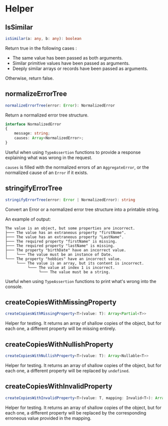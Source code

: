 # Helper

## IsSimilar

```ts
isSimilar(a: any, b: any): boolean
```

Return true in the following cases :

- The same value has been passed as both arguments.
- Similar primitive values have been passed as arguments.
- Deeply similar arrays or records have been passed as arguments.

Otherwise, return false.

## normalizeErrorTree

```ts
normalizeErrorTree(error: Error): NormalizedError
```

Return a normalized error tree structure.

```ts
interface NormalizedError
{
	message: string;
	causes: Array<NormalizedError>;
}
```

Useful when using `TypeAssertion` functions to provide a response explaining what was wrong in the request.

`causes` is filled with the normalized errors of an `AggregateError`, or the normalized cause of an `Error` if it exists.

## stringifyErrorTree

```ts
stringifyErrorTree(error: Error | NormalizedError): string
```

Convert an Error or a normalized error tree structure into a printable string.

An example of output:

```
The value is an object, but some properties are incorrect.
├─── The value has an extraneous property "firstNome".
├─── The value has an extraneous property "LastName".
├─── The required property "firstName" is missing.
├─── The required property "lastName" is missing.
├─── The property "birthDate" have an incorrect value.
│    └─── The value must be an instance of Date.
└─── The property "hobbies" have an incorrect value.
     └─── The value is an array, but its content is incorrect.
          └─── The value at index 1 is incorrect.
               └─── The value must be a string.
```

Useful when using `TypeAssertion` functions to print what's wrong into the console.

## createCopiesWithMissingProperty

```ts
createCopiesWithMissingProperty<T>(value: T): Array<Partial<T>>
```

Helper for testing. It returns an array of shallow copies of the object, but for each one, a different property will be missing entirely.

## createCopiesWithNullishProperty

```ts
createCopiesWithNullishProperty<T>(value: T): Array<Nullable<T>>
```

Helper for testing. It returns an array of shallow copies of the object, but for each one, a different property will be replaced by `undefined`.

## createCopiesWithInvalidProperty

```ts
createCopiesWithInvalidProperty<T>(value: T, mapping: Invalid<T>): Array<Invalid<T>>
```

Helper for testing. It returns an array of shallow copies of the object, but for each one, a different property will be replaced by the corresponding erroneous value provided in the mapping.
